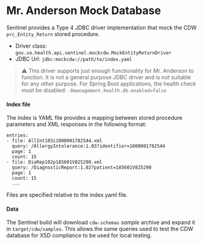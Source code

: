 # Mr. Anderson Mock Database

Sentinel provides a Type 4 JDBC driver implementation that mock the CDW `prc_Entity_Return` stored
procedure.

* Driver class: `gov.va.health.api.sentinel.mockcdw.MockEntityReturnDriver`
* JDBC Url: `jdbc:mockcdw://path/to/index.yaml`

> ⚠ This driver supports just enough functionality for Mr. Anderson to function. It is not a 
> general purpose JDBC driver and is not suitable for any other purpose. For Spring Boot 
> applications, the health check must be disabled: `-Dmanagement.health.db.enabled=false`

#### Index file

The index is YAML file provides a mapping between stored procedure parameters and XML responses
in the following format:

```
entries:
- file: AllInt103i1000001782544.xml
  query: /AllergyIntolerance:1.03?identifier=1000001782544
  page: 1
  count: 15
- file: DiaRep102p185601V825290.xml
  query: /DiagnosticReport:1.02?patient=185601V825290
  page: 1
  count: 15
  ...
```

 Files are specified relative to the index.yaml file.
 
 
 #### Data
 The Sentinel build will download `cdw-schemas` _sample_ archive and expand it in 
 `target/cdw/samples`. This allows the same queries used to test the CDW database for XSD 
 compliance to be used for local testing.
 
 
